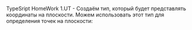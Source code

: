 TypeSript HomeWork
1.UT - Cоздаём тип, который будет представлять координаты на плоскости. Можем использовать этот тип для определения точек на плоскости: